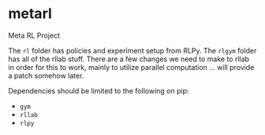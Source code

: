 # metarl
Meta RL Project

The `rl` folder has policies and experiment setup from RLPy. The `rlgym` folder has all of the rllab stuff. There are a few changes we need to make to rllab in order for this to work, mainly to utilize parallel computation ... will provide a patch somehow later.

Dependencies should be limited to the following on pip:
 - `gym`
 - `rllab`
 - `rlpy`
 

